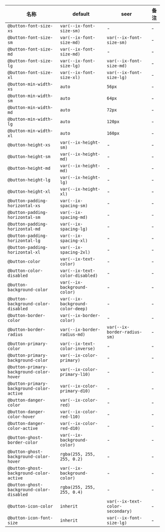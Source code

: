 | 名称 | default | seer | 备注 |
| --- | --- | --- | --- |
| `@button-font-size-xs` | `var(--ix-font-size-sm)` | - | - |
| `@button-font-size-sm` | `var(--ix-font-size-md)` | `var(--ix-font-size-sm)` | - |
| `@button-font-size-md` | `var(--ix-font-size-md)` | - | - |
| `@button-font-size-lg` | `var(--ix-font-size-lg)` | `var(--ix-font-size-md)` | - |
| `@button-font-size-xl` | `var(--ix-font-size-xl)` | `var(--ix-font-size-lg)` | - |
| `@button-min-width-xs` | `auto` | `56px` | - |
| `@button-min-width-sm` | `auto` | `64px` | - |
| `@button-min-width-md` | `auto` | `72px` | - |
| `@button-min-width-lg` | `auto` | `120px` | - |
| `@button-min-width-xl` | `auto` | `160px` | - |
| `@button-height-xs` | `var(--ix-height-sm)` | - | - |
| `@button-height-sm` | `var(--ix-height-md)` | - | - |
| `@button-height-md` | `var(--ix-height-md)` | - | - |
| `@button-height-lg` | `var(--ix-height-lg)` | - | - |
| `@button-height-xl` | `var(--ix-height-xl)` | - | - |
| `@button-padding-horizontal-xs` | `var(--ix-spacing-sm)` | - | - |
| `@button-padding-horizontal-sm` | `var(--ix-spacing-md)` | - | - |
| `@button-padding-horizontal-md` | `var(--ix-spacing-lg)` | - | - |
| `@button-padding-horizontal-lg` | `var(--ix-spacing-xl)` | - | - |
| `@button-padding-horizontal-xl` | `var(--ix-spacing-2xl)` | - | - |
| `@button-color` | `var(--ix-text-color)` | - | - |
| `@button-color-disabled` | `var(--ix-text-color-disabled)` | - | - |
| `@button-background-color` | `var(--ix-background-color)` | - | - |
| `@button-background-color-disabled` | `var(--ix-background-color-deep)` | - | - |
| `@button-border-color` | `var(--ix-border-color)` | - | - |
| `@button-border-radius` | `var(--ix-border-radius-md)` | `var(--ix-border-radius-sm)` | - |
| `@button-primary-color` | `var(--ix-text-color-inverse)` | - | - |
| `@button-primary-background-color` | `var(--ix-color-primary)` | - | - |
| `@button-primary-background-color-hover` | `var(--ix-color-primary-l10)` | - | - |
| `@button-primary-background-color-active` | `var(--ix-color-primary-d10)` | - | - |
| `@button-danger-color` | `var(--ix-color-red)` | - | - |
| `@button-danger-color-hover` | `var(--ix-color-red-l10)` | - | - |
| `@button-danger-color-active` | `var(--ix-color-red-d10)` | - | - |
| `@button-ghost-border-color` | `var(--ix-background-color)` | - | - |
| `@button-ghost-background-color-hover` | `rgba(255, 255, 255, 0.2)` | - | - |
| `@button-ghost-background-color-active` | `var(--ix-background-color)` | - | - |
| `@button-ghost-background-color-disabled` | `rgba(255, 255, 255, 0.4)` | - | - |
| `@button-icon-color` | `inherit` | `var(--ix-text-color-secondary)` | - |
| `@button-icon-font-size` | `inherit` | `var(--ix-font-size-lg)` | - |

